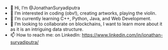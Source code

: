 - 👋 Hi, I’m @JonathanSuryadiputra
- 👀 I’m interested in coding (obv!), creating artworks, playing the violin.
- 🌱 I’m currently learning C++, Python, Java, and Web Development.
- 💞️ I’m looking to collaborate on blockchains, I want to learn more about it as it is an intriguing data structure.
- 📫 How to reach me: on LinkedIn: https://www.linkedin.com/in/jonathan-suryadiputra/

<!---
JonathanSuryadiputra/JonathanSuryadiputra is a ✨ special ✨ repository because its `README.md` (this file) appears on your GitHub profile.
You can click the Preview link to take a look at your changes.
--->
